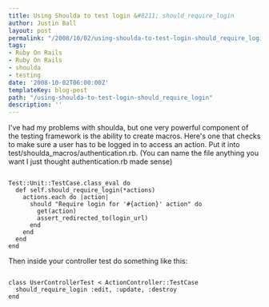 ```yaml
---
title: Using Shoulda to test login &#8211; should_require_login
author: Justin Ball
layout: post
permalink: "/2008/10/02/using-shoulda-to-test-login-should_require_login/"
tags:
- Ruby On Rails
- Ruby On Rails
- shoulda
- testing
date: '2008-10-02T06:00:00Z'
templateKey: blog-post
path: "/using-shoulda-to-test-login-should_require_login"
description: ''
---
```


I've had my problems with shoulda, but one very powerful component of the testing framework is the ability to create macros.
Here's one that checks to make sure a user has to be logged in to access an action.  Put it into test/shoulda_macros/authentication.rb.
(You can name the file anything you want I just thought authentication.rb made sense)
<pre><code class="ruby">
Test::Unit::TestCase.class_eval do
  def self.should_require_login(*actions)
    actions.each do |action|
      should "Require login for '#{action}' action" do
        get(action)
        assert_redirected_to(login_url)
      end
    end
  end
end
</pre></code>

Then inside your controller test do something like this:

<pre><code class="ruby">
class UserControllerTest < ActionController::TestCase
  should_require_login :edit, :update, :destroy
end
</pre></code>
